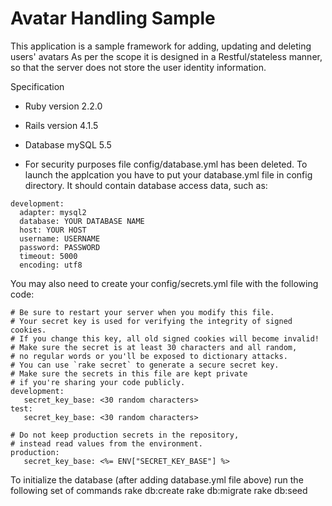 Avatar Handling Sample
======


This application is a sample framework for adding, updating and deleting users' avatars
As per the scope it is designed  in a Restful/stateless manner, so that the server does not store the user identity information.

Specification
* Ruby version 2.2.0
* Rails version 4.1.5
* Database mySQL 5.5

* For security purposes file config/database.yml has been deleted.
  To launch the applcation you have to put your database.yml file in config directory. It should contain database access data, such as:

```
development:
  adapter: mysql2
  database: YOUR DATABASE NAME
  host: YOUR HOST
  username: USERNAME
  password: PASSWORD
  timeout: 5000
  encoding: utf8
```

You may also need to create your config/secrets.yml file with the following code:

```
# Be sure to restart your server when you modify this file.
# Your secret key is used for verifying the integrity of signed cookies.
# If you change this key, all old signed cookies will become invalid!
# Make sure the secret is at least 30 characters and all random,
# no regular words or you'll be exposed to dictionary attacks.
# You can use `rake secret` to generate a secure secret key.
# Make sure the secrets in this file are kept private
# if you're sharing your code publicly.
development:
   secret_key_base: <30 random characters>
test:
   secret_key_base: <30 random characters>

# Do not keep production secrets in the repository,
# instead read values from the environment.
production:
   secret_key_base: <%= ENV["SECRET_KEY_BASE"] %>

```

To initialize the database (after adding database.yml file above) run the following set of commands
 rake db:create
 rake db:migrate
 rake db:seed

